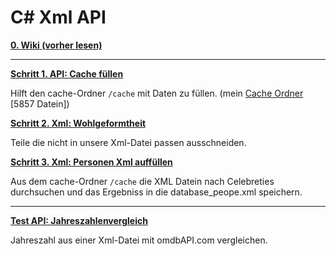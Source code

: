 # C# Xml API
[__0. Wiki (vorher lesen)__](https://github.com/DerDannyF/CSharp-XML-API/wiki/CSharp-XML-API-Wiki)


---------------------------------------


[__Schritt 1. API: Cache füllen__](https://github.com/DerDannyF/CSharp-XML-API/tree/master/3%20API%20Cache%20erstellen)

Hilft den cache-Ordner `/cache` mit Daten zu füllen. (mein [Cache Ordner](https://drive.google.com/file/d/0B82ExpNWhsiCMnYxWTR0cTJaV2s/view?usp=sharing) [5857 Datein])

[__Schritt 2. Xml: Wohlgeformtheit__](https://github.com/DerDannyF/CSharp-XML-API/tree/master/2%20wohlgeformte%20Xml%20File)

 Teile die nicht in unsere Xml-Datei passen ausschneiden.

[__Schritt 3. Xml: Personen Xml auffüllen__](https://github.com/DerDannyF/CSharp-XML-API/tree/master/4%20Personen%20Xml)

Aus dem cache-Ordner `/cache` die XML Datein nach Celebreties durchsuchen und das Ergebniss in die database_peope.xml speichern.
 
---------------------------------------

[__Test API: Jahreszahlenvergleich__](https://github.com/DerDannyF/CSharp-XML-API/tree/master/1%20omdb%20API%20Jahreszahlen)

 Jahreszahl aus einer Xml-Datei mit omdbAPI.com vergleichen.
